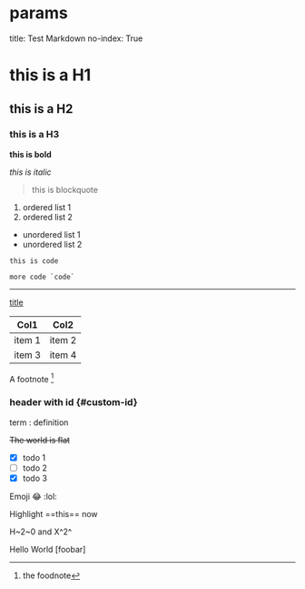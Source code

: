 # params
title: Test Markdown
no-index: True


# this is a H1

## this is a H2

### this is a H3

**this is bold**

*this is italic*

> this is blockquote

1. ordered list 1
2. ordered list 2

- unordered list 1
- unordered list 2

`this is code`

```
more code `code`
```

---

[title](https://litux.org)

| Col1   | Col2 |
| ------ | ------ |
| item 1 | item 2 |
| item 3 | item 4 |


A footnote [^1]

[^1]: the foodnote

### header with id {#custom-id}

term
: definition

~~The world is flat~~

- [x] todo 1
- [ ] todo 2
- [x] todo 3

Emoji :joy: :lol:

Highlight ==this== now

H~2~0 and X^2^


Hello World [foobar]


